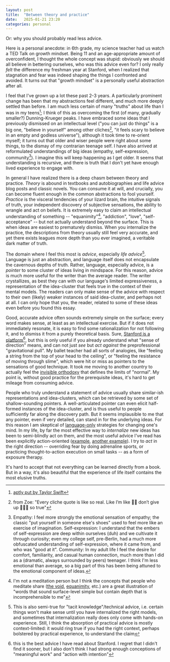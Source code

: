 ```yaml
---
layout: post
title:  "Between theory and practice"
date:   2025-01-21 23:20
categories: personal
---
```


Or: why you should probably read less advice.
 
Here is a personal anecdote: in 6th grade, my science teacher had us watch a TED Talk on growth mindset. Being 11 and an age-appropriate amount of overconfident, I thought the whole concept was stupid: obviously we should all believe in bettering ourselves, who was this advice even for? I only really *felt* the difference my freshman year at Stanford, when I realized that stagnation and fear was indeed shaping the things I confronted and avoided. It turns out that "growth mindset" is a personally useful abstraction after all.

I feel that I've grown up a lot these past 2-3 years. A particularly prominent change has been that my abstractions feel different, and much more deeply settled than before. I am much less certain of many "truths" about life than I was in my teens[^18and22]; I think of this as overcoming the first (of many, gradually smaller?) Dunning-Krueger peaks. I have embraced some ideas that I previously dismissed on an intellectual level ("you can just do things" is a big one, "believe in yourself" among other cliches[^zoe], "it feels scary to believe in an empty and godless universe"), although it took time to re-orient myself; it turns out that older and wiser people were right about some things, to the dismay of my contrarian teenage self. I have also arrived at reformulated understandings of big ideas (empathy, self-expression, community[^specifics]). I imagine this will keep happening as I get older. It seems that understanding is recursive, and there is truth that I don't yet have enough lived experience to engage with.

In general I have realized there is a deep chasm between theory and practice. *Theory* is abound in textbooks and autobiographies and life advice blog posts and classic novels. You can consume it at will, and crucially, you can become fluent enough in the common abstractions to fool yourself. *Practice* is the visceral tendencies of your lizard brain, the intuitive signals of truth, your independent discovery of subjective sensations, the ability to wrangle and act on beliefs. It is extremely easy to claim an intellectual understanding of something -- "equanimity"[^meditation], "addiction", "love", "self-acceptance" -- but not actually understand beyond the surface. This is when ideas are easiest to prematurely dismiss. When you internalize the practice, the descriptions from theory usually still feel very accurate, and yet there exists leagues more depth than you ever imagined, a veritable dark matter of truth.

The domain where I feel this most is *advice*, especially *life advice*[^tacit]. Language is just an abstraction, and language itself does not encapsulate the cavernous depths of truth. Rather, language, especially advice, is a *pointer* to some cluster of ideas living in mindspace. For this reason, advice is much more useful for the writer than the average reader. The writer crystallizes, as best they can with our language's limited expressiveness, a representation of the idea-cluster that feels true in the context of their mental models. The readers can only make sense of the advice with respect to their own (likely) weaker instances of said idea-cluster, and perhaps not at all. I can only hope that you, the reader, related to some of these ideas even before you found this essay.

Good, accurate advice often sounds extremely simple on the surface; every word makes sense, at least as an intellectual exercise. But if it does not immediately resonate, it is easy to find some rationalization for not following it, and to dismiss it from a purely theoretical basis. Sure, [Stanford is a platform](https://miles.land/posts/stanford-is-a-platform/)[^miles], but this is only useful if you already understand what "sense of direction" means, and can not just *see* but *act against* the preprofessional "gravitational pull". My ballet teacher had all sorts of analogies, like "feeling a string from the top of your head to the ceiling", or "feeling the resistance of moving through slime", which were hit or miss as pointers to the sensations of good technique. It took me moving to another country to actually feel the [invisible orthodoxy](https://nat.org/) that defines the limits of "normal". My point is, without good practice for the prerequisite ideas, it's hard to get mileage from consuming advice.

People who truly understand a statement of advice usually share similar-ish representations and idea-clusters, which can be retrieved by some set of shallow-sounding pointers. A well-articulated pointer can even elicit half-formed instances of the idea-cluster, and is thus useful to people sufficiently far along the discovery path. But it seems implausible to me that any pointer, even if very detailed, can stand in for the underlying ideas. For this reason I am skeptical of [language-only](https://guzey.com/things/software/anki/#my-favorite-thought-pattern) strategies for changing one's mind. In my life, by far the most effective way to *internalize* new ideas has been to semi-blindly act on them, and the most useful advice I've read has been explicitly action-oriented ([example](https://www.benkuhn.net/zero/), [another example](https://paulgraham.com/greatwork.html)). I try to *act* in the right direction -- overriding fear by doing adrenaline sports, or practicing thought-to-action execution on small tasks -- as a form of exposure therapy. 

It's hard to accept that not everything can be learned directly from a book. But in a way, it's also beautiful that the experience of life itself contains the most elusive truths.

[^tacit]: This is also semi-true for "tacit knowledge"/technical advice, i.e. certain things won't make sense until you have internalized the right models, and sometimes that internalization really does only come with hands-on experience. Still, I think the absorption of practical advice is mostly context-limited: it would ring true if you had the right context, perhaps bolstered by practical experience, to understand the claim
[^meditation]: I'm not a meditation person but I think the concepts that people who meditate share ([the void](https://meditationmakesense.com/2013/01/14/what-is-the-void/), [equanimity](https://www.insightmeditationcenter.org/books-articles/equanimity/), etc.) are a great illustration of "words that sound surface-level simple but contain depth that is incomprehensible to me"
[^specifics]: Empathy: I feel more strongly the emotional sensation of empathy; the classic "put yourself in someone else's shoes" used to feel more like an exercise of imagination. Self-expression: I understand that the embers of self-expression are deep within ourselves (duh) and we cultivate it through curiosity; even my college self, pre-Berlin, had a much more obfuscated understanding of self-expression, where it came from, and who was "good at it". Community: In my adult life I feel the desire for comfort, familiarity, and casual human connection, much more than I did as a (dramatic, always surrounded by peers) teenager. I think I'm less emotional than average, so a big part of this has been being attuned to the emotional component of ideas.
[^18and22]: [aptly put by Taylor Swift](https://genius.com/24387701) 
[^miles]: this is the best advice I have read about Stanford. I regret that I didn't find it sooner, but I also don't think I had strong enough conceptions of "meaningful work" and "action with intention"
[^zoe]: from Zoe: "Every cliche quote is like so real. Like I’m like 🤯🤯 don’t give up 🤯🤯🤯 so true"